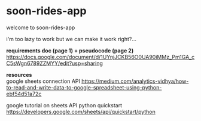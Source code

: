 # soon-rides-app

welcome to soon-rides-app

i'm too lazy to work but we can make it work right?...

**requirements doc (page 1) + pseudocode (page 2)**
https://docs.google.com/document/d/1UYnjJCKB56O0UA90iMMz_Pm1GA_cC5sWgn6789ZZMYY/edit?usp=sharing 

**resources** <br />
google sheets connection API
https://medium.com/analytics-vidhya/how-to-read-and-write-data-to-google-spreadsheet-using-python-ebf54d51a72c <br />

google tutorial on sheets API python quickstart
https://developers.google.com/sheets/api/quickstart/python
